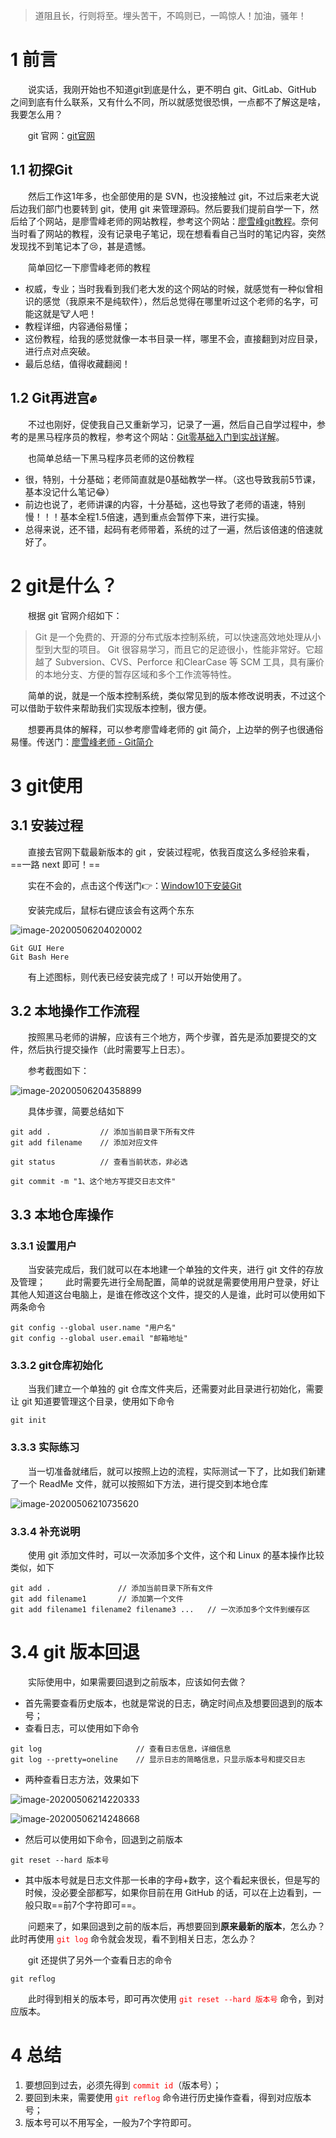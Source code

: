 > 道阻且长，行则将至。埋头苦干，不鸣则已，一鸣惊人！加油，骚年！

# 1 前言
&emsp;&emsp;说实话，我刚开始也不知道git到底是什么，更不明白 git、GitLab、GitHub 之间到底有什么联系，又有什么不同，所以就感觉很恐惧，一点都不了解这是啥，我要怎么用？

&emsp;&emsp;git 官网：[git官网](https://git-scm.com/)

## 1.1 初探Git
&emsp;&emsp;然后工作这1年多，也全部使用的是 SVN，也没接触过 git，不过后来老大说后边我们部门也要转到 git，使用 git 来管理源码。然后要我们提前自学一下，然后给了个网站，是廖雪峰老师的网站教程，参考这个网站：[廖雪峰git教程](https://www.liaoxuefeng.com/wiki/896043488029600)。奈何当时看了网站的教程，没有记录电子笔记，现在想看看自己当时的笔记内容，突然发现找不到笔记本了:cry:，甚是遗憾。

&emsp;&emsp;简单回忆一下廖雪峰老师的教程
 - 权威，专业；当时我看到我们老大发的这个网站的时候，就感觉有一种似曾相识的感觉（我原来不是纯软件），然后总觉得在哪里听过这个老师的名字，可能这就是:cow:人吧！
 - 教程详细，内容通俗易懂；
 - 这份教程，给我的感觉就像一本书目录一样，哪里不会，直接翻到对应目录，进行点对点突破。
 - 最后总结，值得收藏翻阅！

## 1.2 Git再进宫:fist:
&emsp;&emsp;不过也刚好，促使我自己又重新学习，记录了一遍，然后自己自学过程中，参考的是黑马程序员的教程，参考这个网站：[Git零基础入门到实战详解](https://www.bilibili.com/video/BV1sJ411D7xN?p=1)。

&emsp;&emsp;也简单总结一下黑马程序员老师的这份教程
 - 很，特别，十分基础；老师简直就是0基础教学一样。（这也导致我前5节课，基本没记什么笔记:joy:）
 - 前边也说了，老师讲课的内容，十分基础，这也导致了老师的语速，特别慢！！！基本全程1.5倍速，遇到重点会暂停下来，进行实操。
 - 总得来说，还不错，起码有老师带着，系统的过了一遍，然后该倍速的倍速就好了。

# 2 git是什么？
&emsp;&emsp;根据 git 官网介绍如下：
> Git 是一个免费的、开源的分布式版本控制系统，可以快速高效地处理从小型到大型的项目。
Git 很容易学习，而且它的足迹很小，性能非常好。它超越了 Subversion、CVS、Perforce 和ClearCase 等 SCM 工具，具有廉价的本地分支、方便的暂存区域和多个工作流等特性。

&emsp;&emsp;简单的说，就是一个版本控制系统，类似常见到的版本修改说明表，不过这个可以借助于软件来帮助我们实现版本控制，很方便。

&emsp;&emsp;想要再具体的解释，可以参考廖雪峰老师的 git 简介，上边举的例子也很通俗易懂。传送门：[廖雪峰老师 - Git简介](https://www.liaoxuefeng.com/wiki/896043488029600/896067008724000)


# 3 git使用
## 3.1 安装过程
&emsp;&emsp;直接去官网下载最新版本的 git ，安装过程呢，依我百度这么多经验来看，==一路 next 即可！==

&emsp;&emsp;实在不会的，点击这个传送门:point_right:：[Window10下安装Git](https://blog.csdn.net/qq_32786873/article/details/80570783)

&emsp;&emsp;安装完成后，鼠标右键应该会有这两个东东

![image-20200506204020002](https://raw.githubusercontent.com/FightingBoom/BlogPicture/master/20200506204021.png)

```shell
Git GUI Here
Git Bash Here
```

&emsp;&emsp;有上述图标，则代表已经安装完成了！可以开始使用了。

## 3.2 本地操作工作流程

&emsp;&emsp;按照黑马老师的讲解，应该有三个地方，两个步骤，首先是添加要提交的文件，然后执行提交操作（此时需要写上日志）。

&emsp;&emsp;参考截图如下：

![image-20200506204358899](https://raw.githubusercontent.com/FightingBoom/BlogPicture/master/20200506210249.png)

&emsp;&emsp;具体步骤，简要总结如下
```shell
git add .			// 添加当前目录下所有文件
git add filename	// 添加对应文件

git status			// 查看当前状态，非必选

git commit -m "1、这个地方写提交日志文件"
```

## 3.3 本地仓库操作

### 3.3.1 设置用户

&emsp;&emsp;当安装完成后，我们就可以在本地建一个单独的文件夹，进行 git 文件的存放及管理；
&emsp;&emsp;此时需要先进行全局配置，简单的说就是需要使用用户登录，好让其他人知道这台电脑上，是谁在修改这个文件，提交的人是谁，此时可以使用如下两条命令
```shell
git config --global user.name "用户名"
git config --global user.email "邮箱地址"
```

### 3.3.2 git仓库初始化
&emsp;&emsp;当我们建立一个单独的 git 仓库文件夹后，还需要对此目录进行初始化，需要让 git 知道要管理这个目录，使用如下命令
```shell
git init
```

### 3.3.3 实际练习
&emsp;&emsp;当一切准备就绪后，就可以按照上边的流程，实际测试一下了，比如我们新建了一个 ReadMe 文件，就可以按照如下方法，进行提交到本地仓库

![image-20200506210735620](https://raw.githubusercontent.com/FightingBoom/BlogPicture/master/20200506210844.png)

### 3.3.4 补充说明
&emsp;&emsp;使用 git 添加文件时，可以一次添加多个文件，这个和 Linux 的基本操作比较类似，如下
```shell
git add .				// 添加当前目录下所有文件
git add filename1		// 添加第一个文件
git add filename1 filename2 filename3 ...	// 一次添加多个文件到缓存区
```



# 3.4 git 版本回退

&emsp;&emsp;实际使用中，如果需要回退到之前版本，应该如何去做？

- 首先需要查看历史版本，也就是常说的日志，确定时间点及想要回退到的版本号；
- 查看日志，可以使用如下命令

```shell
git log						// 查看日志信息，详细信息
git log --pretty=oneline	// 显示日志的简略信息，只显示版本号和提交日志
```

- 两种查看日志方法，效果如下

![image-20200506214220333](https://raw.githubusercontent.com/FightingBoom/BlogPicture/master/20200506214432.png)



![image-20200506214248668](https://raw.githubusercontent.com/FightingBoom/BlogPicture/master/20200506214433.png)



- 然后可以使用如下命令，回退到之前版本

```shell
git reset --hard 版本号
```

- 其中版本号就是日志文件那一长串的字母+数字，这个看起来很长，但是写的时候，没必要全部都写，如果你目前在用 GitHub 的话，可以在上边看到，一般只取==前7个字符即可==。



&emsp;&emsp;问题来了，如果回退到之前的版本后，再想要回到**原来最新的版本**，怎么办？此时再使用 <font color=#ff0000>`git log`</font> 命令就会发现，看不到相关日志，怎么办？



&emsp;&emsp;git 还提供了另外一个查看日志的命令

```shell
git reflog
```

&emsp;&emsp;此时得到相关的版本号，即可再次使用 <font color=#ff0000>`git reset --hard 版本号`</font> 命令，到对应版本。



# 4 总结

1. 要想回到过去，必须先得到 <font color=#ff0000>`commit id`</font>（版本号）；
2. 要回到未来，需要使用 <font color=#ff0000>`git reflog`</font> 命令进行历史操作查看，得到对应版本号；
3. 版本号可以不用写全，一般为7个字符即可。